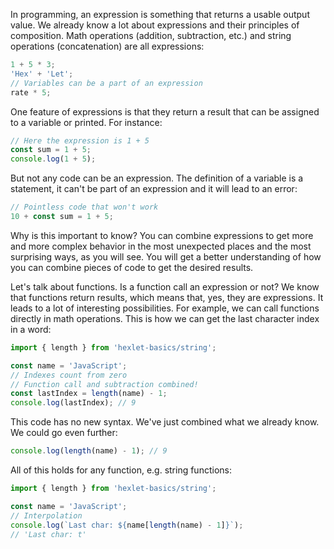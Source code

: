 
In programming, an expression is something that returns a usable output value. We already know a lot about expressions and their principles of composition. Math operations (addition, subtraction, etc.) and string operations (concatenation) are all expressions:

```javascript
1 + 5 * 3;
'Hex' + 'Let';
// Variables can be a part of an expression
rate * 5;
```

One feature of expressions is that they return a result that can be assigned to a variable or printed. For instance:

```javascript
// Here the expression is 1 + 5
const sum = 1 + 5;
console.log(1 + 5);
```

But not any code can be an expression. The definition of a variable is a statement, it can't be part of an expression and it will lead to an error:

```javascript
// Pointless code that won't work
10 + const sum = 1 + 5;
```

Why is this important to know? You can combine expressions to get more and more complex behavior in the most unexpected places and the most surprising ways, as you will see. You will get a better understanding of how you can combine pieces of code to get the desired results.

Let's talk about functions. Is a function call an expression or not? We know that functions return results, which means that, yes, they are expressions. It leads to a lot of interesting possibilities. For example, we can call functions directly in math operations. This is how we can get the last character index in a word:

```javascript
import { length } from 'hexlet-basics/string';

const name = 'JavaScript';
// Indexes count from zero
// Function call and subtraction combined!
const lastIndex = length(name) - 1;
console.log(lastIndex); // 9
```

This code has no new syntax. We've just combined what we already know. We could go even further:

```javascript
console.log(length(name) - 1); // 9
```

All of this holds for any function, e.g. string functions:

```javascript
import { length } from 'hexlet-basics/string';

const name = 'JavaScript';
// Interpolation
console.log(`Last char: ${name[length(name) - 1]}`);
// 'Last char: t'
```
